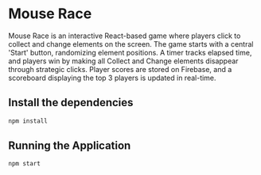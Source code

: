 # Mouse Race

Mouse Race is an interactive React-based game where players click to collect and change elements on the screen. 
The game starts with a central 'Start' button, randomizing element positions. A timer tracks elapsed time, and players win by making all Collect and Change elements disappear through strategic clicks. 
Player scores are stored on Firebase, and a scoreboard displaying the top 3 players is updated in real-time.

## Install the dependencies
```bash
npm install
```
## Running the Application
```bash
npm start
```
